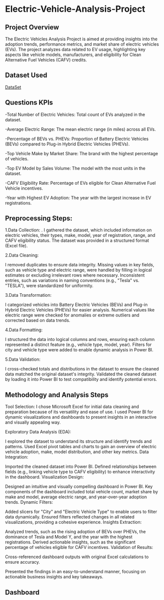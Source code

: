 # Electric-Vehicle-Analysis-Project
## Project Overview
The Electric Vehicles Analysis Project is aimed at providing insights into the adoption trends, performance metrics, and market share of electric vehicles (EVs). The project analyzes data related to EV usage, highlighting key aspects like vehicle models, manufacturers, and eligibility for Clean Alternative Fuel Vehicles (CAFV) credits. 

## Dataset Used
<a href = 'https://drive.google.com/drive/folders/1YviyK5J_0LS9yBb2lNh2Fyap1xlyec7W'> DataSet <a/>

## Questions KPIs
-Total Number of Electric Vehicles: Total count of EVs analyzed in the dataset.

-Average Electric Range: The mean electric range (in miles) across all EVs.

-Percentage of BEVs vs. PHEVs: Proportion of Battery Electric Vehicles (BEVs) compared to Plug-in Hybrid Electric Vehicles (PHEVs).

-Top Vehicle Make by Market Share: The brand with the highest percentage of vehicles.

-Top EV Model by Sales Volume: The model with the most units in the dataset.

-CAFV Eligibility Rate: Percentage of EVs eligible for Clean Alternative Fuel Vehicle incentives.

-Year with Highest EV Adoption: The year with the largest increase in EV registrations.

## Preprocessing Steps:

1.Data Collection:
. I gathered the dataset, which included information on electric vehicles, their types, make, model, year of registration, range, and CAFV eligibility status. The dataset was provided in a structured format (Excel file).

2.Data Cleaning:

I removed duplicates to ensure data integrity.
Missing values in key fields, such as vehicle type and electric range, were handled by filling in logical estimates or excluding irrelevant rows where necessary.
Inconsistent entries, such as variations in naming conventions (e.g., "Tesla" vs. "TESLA"), were standardized for uniformity.

3.Data Transformation:

I categorized vehicles into Battery Electric Vehicles (BEVs) and Plug-in Hybrid Electric Vehicles (PHEVs) for easier analysis.
Numerical values like electric range were checked for anomalies or extreme outliers and corrected based on data trends.

4.Data Formatting:

I structured the data into logical columns and rows, ensuring each column represented a distinct feature (e.g., vehicle type, model, year).
Filters for city and vehicle type were added to enable dynamic analysis in Power BI.

5.Data Validation:

I cross-checked totals and distributions in the dataset to ensure the cleaned data matched the original dataset's integrity.
Validated the cleaned dataset by loading it into Power BI to test compatibility and identify potential errors.

## Methodology and Analysis Steps
Tool Selection:
I chose Microsoft Excel for initial data cleaning and preparation because of its versatility and ease of use. I used Power BI for dynamic visualizations and dashboards to present insights in an interactive and visually appealing way.

Exploratory Data Analysis (EDA):

I explored the dataset to understand its structure and identify trends and patterns.
Used Excel pivot tables and charts to gain an overview of electric vehicle adoption, make, model distribution, and other key metrics.
Data Integration:

Imported the cleaned dataset into Power BI.
Defined relationships between fields (e.g., linking vehicle type to CAFV eligibility) to enhance interactivity in the dashboard.
Visualization Design:

Designed an intuitive and visually compelling dashboard in Power BI.
Key components of the dashboard included total vehicle count, market share by make and model, average electric range, and year-over-year adoption trends.
Dynamic Filters:

Added slicers for "City" and "Electric Vehicle Type" to enable users to filter data dynamically.
Ensured filters reflected changes in all related visualizations, providing a cohesive experience.
Insights Extraction:

Analyzed trends, such as the rising adoption of BEVs over PHEVs, the dominance of Tesla and Model Y, and the year with the highest registrations.
Derived actionable insights, such as the significant percentage of vehicles eligible for CAFV incentives.
Validation of Results:

Cross-referenced dashboard outputs with original Excel calculations to ensure accuracy.

Presented the findings in an easy-to-understand manner, focusing on actionable business insights and key takeaways.

## Dashboard


